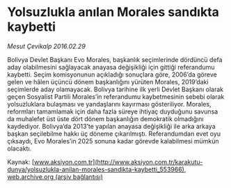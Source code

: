 # Yolsuzlukla anılan Morales sandıkta kaybetti

*Mesut Çevikalp 2016.02.29*

<div class="pNewsDetailMainContent ctx_content" itemprop="articleBody">
 <p>
  Bolivya Devlet Başkanı Evo Morales, başkanlık seçimlerinde dördüncü defa aday olabilmesini sağlayacak anayasa değişikliği için gittiği referandumu kaybetti. Seçim komisyonunun açıkladığı sonuçlara göre, 2006’da göreve gelen ve hâlen üçüncü dönem başkanlığını yürüten Morales, 2019’daki seçimlerde aday olamayacak. Bolivya tarihine ilk yerli Devlet Başkanı olarak geçen Sosyalist Partili Morales’in referandumu kaybetmesinin sebebi olarak yolsuzluklara bulaşması ve yandaşlarını kayırması gösteriliyor. Morales, reformları tamamlamak için daha fazla süreye ihtiyaç duyduğunu savunsa da muhalefet üst üste dört dönem başkanlığın demokratik olmadığını kaydediyor. Bolivya’da 2013’te yapılan anayasa değişikliği ile arka arkaya başkan seçilebilme hakkı üç döneme çıkarılmıştı. Referandumdan evet oyu çıksaydı, Evo Morales’in 2025 sonuna kadar görevde kalabilmesi mümkün olacaktı.
 </p>
</div>


Kaynak: [www.aksiyon.com.tr](http://www.aksiyon.com.tr/karakutu-dunya/yolsuzlukla-anilan-morales-sandikta-kaybetti_553966), [web.archive.org (arşiv bağlantısı)](http://web.archive.org/web/20160302104906/http://www.aksiyon.com.tr/karakutu-dunya/yolsuzlukla-anilan-morales-sandikta-kaybetti_553966)
